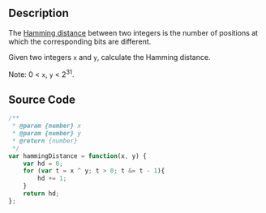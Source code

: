 ## Description

The [Hamming distance](https://en.wikipedia.org/wiki/Hamming_distance) between two integers is the number of positions at which the corresponding bits are different.

Given two integers `x` and `y`, calculate the Hamming distance.

Note:
0 < `x`, `y` < 2<sup>31</sup>.

## Source Code

```javascript
/**
 * @param {number} x
 * @param {number} y
 * @return {number}
 */
var hammingDistance = function(x, y) {
    var hd = 0;
    for (var t = x ^ y; t > 0; t &= t - 1){
        hd += 1;
    }
    return hd;
};
```
